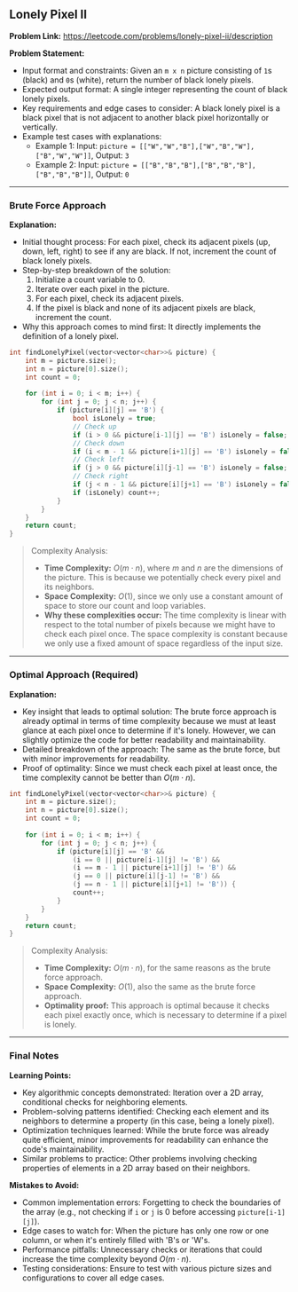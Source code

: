 ## Lonely Pixel II

**Problem Link:** https://leetcode.com/problems/lonely-pixel-ii/description

**Problem Statement:**
- Input format and constraints: Given an `m x n` picture consisting of `1`s (black) and `0`s (white), return the number of black lonely pixels.
- Expected output format: A single integer representing the count of black lonely pixels.
- Key requirements and edge cases to consider: A black lonely pixel is a black pixel that is not adjacent to another black pixel horizontally or vertically.
- Example test cases with explanations:
  - Example 1: Input: `picture = [["W","W","B"],["W","B","W"],["B","W","W"]]`, Output: `3`
  - Example 2: Input: `picture = [["B","B","B"],["B","B","B"],["B","B","B"]]`, Output: `0`

---

### Brute Force Approach

**Explanation:**
- Initial thought process: For each pixel, check its adjacent pixels (up, down, left, right) to see if any are black. If not, increment the count of black lonely pixels.
- Step-by-step breakdown of the solution:
  1. Initialize a count variable to 0.
  2. Iterate over each pixel in the picture.
  3. For each pixel, check its adjacent pixels.
  4. If the pixel is black and none of its adjacent pixels are black, increment the count.
- Why this approach comes to mind first: It directly implements the definition of a lonely pixel.

```cpp
int findLonelyPixel(vector<vector<char>>& picture) {
    int m = picture.size();
    int n = picture[0].size();
    int count = 0;
    
    for (int i = 0; i < m; i++) {
        for (int j = 0; j < n; j++) {
            if (picture[i][j] == 'B') {
                bool isLonely = true;
                // Check up
                if (i > 0 && picture[i-1][j] == 'B') isLonely = false;
                // Check down
                if (i < m - 1 && picture[i+1][j] == 'B') isLonely = false;
                // Check left
                if (j > 0 && picture[i][j-1] == 'B') isLonely = false;
                // Check right
                if (j < n - 1 && picture[i][j+1] == 'B') isLonely = false;
                if (isLonely) count++;
            }
        }
    }
    return count;
}
```

> Complexity Analysis:
> - **Time Complexity:** $O(m \cdot n)$, where $m$ and $n$ are the dimensions of the picture. This is because we potentially check every pixel and its neighbors.
> - **Space Complexity:** $O(1)$, since we only use a constant amount of space to store our count and loop variables.
> - **Why these complexities occur:** The time complexity is linear with respect to the total number of pixels because we might have to check each pixel once. The space complexity is constant because we only use a fixed amount of space regardless of the input size.

---

### Optimal Approach (Required)

**Explanation:**
- Key insight that leads to optimal solution: The brute force approach is already optimal in terms of time complexity because we must at least glance at each pixel once to determine if it's lonely. However, we can slightly optimize the code for better readability and maintainability.
- Detailed breakdown of the approach: The same as the brute force, but with minor improvements for readability.
- Proof of optimality: Since we must check each pixel at least once, the time complexity cannot be better than $O(m \cdot n)$.

```cpp
int findLonelyPixel(vector<vector<char>>& picture) {
    int m = picture.size();
    int n = picture[0].size();
    int count = 0;
    
    for (int i = 0; i < m; i++) {
        for (int j = 0; j < n; j++) {
            if (picture[i][j] == 'B' && 
                (i == 0 || picture[i-1][j] != 'B') && 
                (i == m - 1 || picture[i+1][j] != 'B') && 
                (j == 0 || picture[i][j-1] != 'B') && 
                (j == n - 1 || picture[i][j+1] != 'B')) {
                count++;
            }
        }
    }
    return count;
}
```

> Complexity Analysis:
> - **Time Complexity:** $O(m \cdot n)$, for the same reasons as the brute force approach.
> - **Space Complexity:** $O(1)$, also the same as the brute force approach.
> - **Optimality proof:** This approach is optimal because it checks each pixel exactly once, which is necessary to determine if a pixel is lonely.

---

### Final Notes

**Learning Points:**
- Key algorithmic concepts demonstrated: Iteration over a 2D array, conditional checks for neighboring elements.
- Problem-solving patterns identified: Checking each element and its neighbors to determine a property (in this case, being a lonely pixel).
- Optimization techniques learned: While the brute force was already quite efficient, minor improvements for readability can enhance the code's maintainability.
- Similar problems to practice: Other problems involving checking properties of elements in a 2D array based on their neighbors.

**Mistakes to Avoid:**
- Common implementation errors: Forgetting to check the boundaries of the array (e.g., not checking if `i` or `j` is 0 before accessing `picture[i-1][j]`).
- Edge cases to watch for: When the picture has only one row or one column, or when it's entirely filled with 'B's or 'W's.
- Performance pitfalls: Unnecessary checks or iterations that could increase the time complexity beyond $O(m \cdot n)$.
- Testing considerations: Ensure to test with various picture sizes and configurations to cover all edge cases.